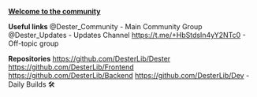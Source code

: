 **[Welcome to the community](t.me/Dester_Community)**

**Useful links**
@Dester_Community - Main Community Group
@Dester_Updates - Updates Channel
https://t.me/+HbStdsIn4yY2NTc0 - Off-topic group

**Repositories**
https://github.com/DesterLib/Dester
https://github.com/DesterLib/Frontend
https://github.com/DesterLib/Backend
https://github.com/DesterLib/Dev - Daily Builds 🛠